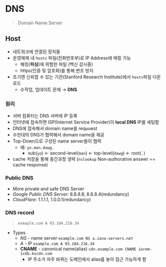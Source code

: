 # DNS
> Domain Name Server

## Host
* 네트워크에 연결된 장치들
* 운영체제 내 `hosts` 파일(전화번호부)로 IP Address에 매핑 가능
  * 해킹(**피싱**)에 위험한 파일 (백신 감시중)
  * https(인증 및 암호화)를 통해 변조 방지
* 초기엔 신뢰할 수 있는 기관(Stanford Research Institute)에서 `hosts`파일 다운로드
  * 수작업, 업데이트 문제 &rarr; **DNS**

### 원리
* 서버 컴퓨터는 DNS 서버에 IP 등록
* 인터넷에 접속하면 ISP(Internet Service Provider)이 **local DNS** IP를 세팅함
* DNS에 접속해서 domain name을 requuest
* 수만대의 DNS가 협력해서 domain name을 제공
* Top-Down으로 구성된 name server들이 협력
  * 예: `yo.man.dawg.`
    * sub(`yo`) &larr; second-level(`man`) &larr; top-level(`dawg`) &larr; root(`.`)
* cache 저장을 통해 중간과정 생략 (`nslookup` Non-authorative answer == cache response)

### Public DNS
* More private and safe DNS Server
* *Google Public DNS Server*: 8.8.8.8, 8.8.8.4(redundancy)
* *CloudFlare*: 1.1.1.1, 1.0.0.1(redundancy)

### DNS record
> `exmaple.com A 93.184.216.34`
* Types
  * *NS* - name server `example.com NS a.iana-servers.net`
  * *A* - IP `example.com A 93.184.216.34`
  * **CNAME** - canonical name(alias) `cdn.example.com CNAME iorem-1c6b.kxcdn.com`
    * IP 주소가 자주 바뀌는 도메인에서 alias를 놓아 접근 가능하게 함